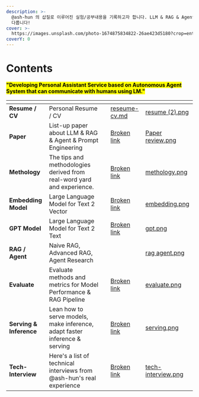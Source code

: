 ```yaml
---
description: >-
  @ash-hun 의 삽질로 이루어진 실험/공부내용을 기록하고자 합니다. LLM & RAG & Agent 등에 대한 개인 공부 / 연구 내용을
  다룹니다!
cover: >-
  https://images.unsplash.com/photo-1674875834822-26ae423d5180?crop=entropy&cs=srgb&fm=jpg&ixid=M3wxOTcwMjR8MHwxfHNlYXJjaHwxfHxyb21hdGljJTIwc2t5fGVufDB8fHx8MTcyODQ1Mzk1OXww&ixlib=rb-4.0.3&q=85
coverY: 0
---
```


# Contents

&#x20;<mark style="background-color:yellow;">**"Developing Personal Assistant Service based on Autonomous Agent System that can communicate with humans using LM."**</mark>



<table data-view="cards"><thead><tr><th></th><th></th><th></th><th data-hidden data-card-target data-type="content-ref"></th><th data-hidden data-card-cover data-type="files"></th></tr></thead><tbody><tr><td><strong>Resume / CV</strong></td><td>Personal Resume / CV</td><td></td><td><a href="resume-cv/reseume-cv.md">reseume-cv.md</a></td><td><a href=".gitbook/assets/resume (2).png">resume (2).png</a></td></tr><tr><td><strong>Paper</strong></td><td>List-up paper about LLM &#x26; RAG &#x26; Agent &#x26; Prompt Engineering</td><td></td><td><a href="broken-reference">Broken link</a></td><td><a href=".gitbook/assets/Paper review.png">Paper review.png</a></td></tr><tr><td><strong>Methology</strong></td><td> The tips and methodologies derived from real-word yard and experience. </td><td></td><td><a href="broken-reference">Broken link</a></td><td><a href=".gitbook/assets/methology.png">methology.png</a></td></tr><tr><td><strong>Embedding Model</strong></td><td>Large Language Model for Text 2 Vector </td><td></td><td><a href="broken-reference">Broken link</a></td><td><a href=".gitbook/assets/embedding.png">embedding.png</a></td></tr><tr><td><strong>GPT Model</strong></td><td>Large Language Model for Text 2 Text</td><td></td><td><a href="broken-reference">Broken link</a></td><td><a href=".gitbook/assets/gpt.png">gpt.png</a></td></tr><tr><td><strong>RAG / Agent</strong></td><td>Naive RAG, Advanced RAG, Agent Research</td><td></td><td></td><td><a href=".gitbook/assets/rag agent.png">rag agent.png</a></td></tr><tr><td><strong>Evaluate</strong></td><td>Evaluate methods and metrics for Model Performance &#x26; RAG Pipeline</td><td></td><td><a href="broken-reference">Broken link</a></td><td><a href=".gitbook/assets/evaluate.png">evaluate.png</a></td></tr><tr><td><strong>Serving &#x26; Inference</strong></td><td>Lean how to serve models, make inference, adapt faster inference &#x26; serving</td><td></td><td><a href="broken-reference">Broken link</a></td><td><a href=".gitbook/assets/serving.png">serving.png</a></td></tr><tr><td><strong>Tech-Interview</strong></td><td>Here's a list of technical interviews from @ash-hun's real experience</td><td></td><td><a href="broken-reference">Broken link</a></td><td><a href=".gitbook/assets/tech-interview.png">tech-interview.png</a></td></tr></tbody></table>


